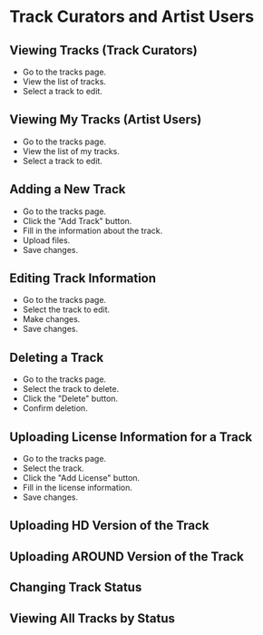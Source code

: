 # Track Curators and Artist Users

## Viewing Tracks (Track Curators)
- Go to the tracks page.
- View the list of tracks.
- Select a track to edit.

## Viewing My Tracks (Artist Users)
- Go to the tracks page.
- View the list of my tracks.
- Select a track to edit.

## Adding a New Track
- Go to the tracks page.
- Click the "Add Track" button.
- Fill in the information about the track.
- Upload files.
- Save changes.

## Editing Track Information
- Go to the tracks page.
- Select the track to edit.
- Make changes.
- Save changes.

## Deleting a Track
- Go to the tracks page.
- Select the track to delete.
- Click the "Delete" button.
- Confirm deletion.

## Uploading License Information for a Track
- Go to the tracks page.
- Select the track.
- Click the "Add License" button.
- Fill in the license information.
- Save changes.

## Uploading HD Version of the Track

## Uploading AROUND Version of the Track

## Changing Track Status

## Viewing All Tracks by Status